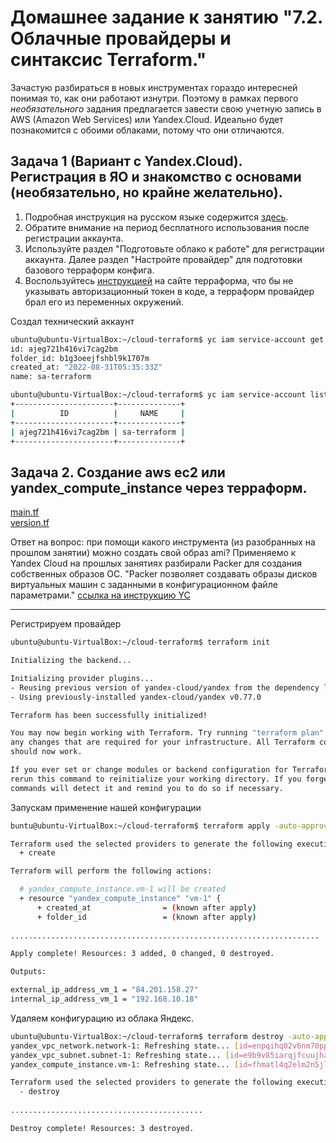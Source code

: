 # Домашнее задание к занятию "7.2. Облачные провайдеры и синтаксис Terraform."

Зачастую разбираться в новых инструментах гораздо интересней понимая то, как они работают изнутри. 
Поэтому в рамках первого *необязательного* задания предлагается завести свою учетную запись в AWS (Amazon Web Services) или Yandex.Cloud.
Идеально будет познакомится с обоими облаками, потому что они отличаются. 

## Задача 1 (Вариант с Yandex.Cloud). Регистрация в ЯО и знакомство с основами (необязательно, но крайне желательно).

1. Подробная инструкция на русском языке содержится [здесь](https://cloud.yandex.ru/docs/solutions/infrastructure-management/terraform-quickstart).
2. Обратите внимание на период бесплатного использования после регистрации аккаунта. 
3. Используйте раздел "Подготовьте облако к работе" для регистрации аккаунта. Далее раздел "Настройте провайдер" для подготовки
базового терраформ конфига.
4. Воспользуйтесь [инструкцией](https://registry.terraform.io/providers/yandex-cloud/yandex/latest/docs) на сайте терраформа, что бы 
не указывать авторизационный токен в коде, а терраформ провайдер брал его из переменных окружений.

Создал технический аккаунт
```Bash
ubuntu@ubuntu-VirtualBox:~/cloud-terraform$ yc iam service-account get sa-terraform
id: ajeg721h416vi7cag2bm
folder_id: b1g3oeejfshbl9k1707m
created_at: "2022-08-31T05:35:33Z"
name: sa-terraform

ubuntu@ubuntu-VirtualBox:~/cloud-terraform$ yc iam service-account list --folder-id b1g3oeejfshbl9k1707m
+----------------------+--------------+
|          ID          |     NAME     |
+----------------------+--------------+
| ajeg721h416vi7cag2bm | sa-terraform |
+----------------------+--------------+


```

## Задача 2. Создание aws ec2 или yandex_compute_instance через терраформ. 

[main.tf](https://github.com/AlekseyDrobnyi/netology_devops/blob/main/7.2/etc/main.tf)  
[version.tf](https://github.com/AlekseyDrobnyi/netology_devops/blob/main/7.2/etc/version.tf)  


 Ответ на вопрос: при помощи какого инструмента (из разобранных на прошлом занятии) можно создать свой образ ami?
Применяемо к Yandex Cloud на прошлых занятиях разбирали Packer для создания собственных образов ОС.
"Packer позволяет создавать образы дисков виртуальных машин с заданными в конфигурационном файле параметрами." [ссылка на инструкцию YC](https://cloud.yandex.ru/docs/tutorials/infrastructure-management/packer-quickstart) 

---
Регистрируем провайдер
```bash
ubuntu@ubuntu-VirtualBox:~/cloud-terraform$ terraform init

Initializing the backend...

Initializing provider plugins...
- Reusing previous version of yandex-cloud/yandex from the dependency lock file
- Using previously-installed yandex-cloud/yandex v0.77.0

Terraform has been successfully initialized!

You may now begin working with Terraform. Try running "terraform plan" to see
any changes that are required for your infrastructure. All Terraform commands
should now work.

If you ever set or change modules or backend configuration for Terraform,
rerun this command to reinitialize your working directory. If you forget, other
commands will detect it and remind you to do so if necessary.
```

Запускам применение нашей конфигурации
```bash
buntu@ubuntu-VirtualBox:~/cloud-terraform$ terraform apply -auto-approve

Terraform used the selected providers to generate the following execution plan. Resource actions are indicated with the following symbols:
  + create

Terraform will perform the following actions:

  # yandex_compute_instance.vm-1 will be created
  + resource "yandex_compute_instance" "vm-1" {
      + created_at                = (known after apply)
      + folder_id                 = (known after apply)
      
.....................................................................

Apply complete! Resources: 3 added, 0 changed, 0 destroyed.

Outputs:

external_ip_address_vm_1 = "84.201.158.27"
internal_ip_address_vm_1 = "192.168.10.18"

```

Удаляем конфигурацию из облака Яндекс.
```bash
ubuntu@ubuntu-VirtualBox:~/cloud-terraform$ terraform destroy -auto-approve
yandex_vpc_network.network-1: Refreshing state... [id=enpqihq02v6nm70pp1u6]
yandex_vpc_subnet.subnet-1: Refreshing state... [id=e9b9v85iarqjfcuujham]
yandex_compute_instance.vm-1: Refreshing state... [id=fhmatl4q2elm2n5jl6t8]

Terraform used the selected providers to generate the following execution plan. Resource actions are indicated with the following symbols:
  - destroy
  
...........................................

Destroy complete! Resources: 3 destroyed.
```
